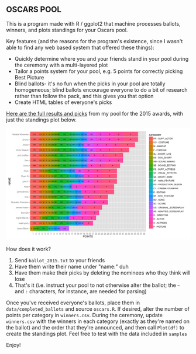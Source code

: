 ## OSCARS POOL

This is a program made with R / ggplot2 that machine processes ballots, winners, and plots standings for your Oscars pool.

Key features (and the reasons for the program's existence, since I wasn't able to find any web based system that offered these things):

* Quickly determine where you and your friends stand in your pool during the ceremony with a multi-layered plot
* Tailor a points system for your pool, e.g. 5 points for correctly picking Best Picture
* Blind ballots- it's no fun when the picks in your pool are totally homogeneous; blind ballots encourage everyone to do a bit of research rather than follow the pack, and this gives you that option
* Create HTML tables of everyone's picks

[Here are the full results and picks](http://www.jamesdreiss.com/oscars_2015.html) from my pool for the 2015 awards, with just the standings plot below.

![Alt text](data/samples/standings_2015.png?raw=true)

How does it work?

1. Send `ballot_2015.txt` to your friends
2. Have them write their name under "name:" duh
3. Have them make their picks by deleting the nominees who they think will lose
4. That's it (i.e. instruct your pool to not otherwise alter the ballot; the `~` and `:` characters, for instance, are needed for parsing)

Once you've received everyone's ballots, place them in `data/completed_ballots` and source `oscars.R`. If desired, alter the number of points per category in `winners.csv`. During the ceremony, update `winners.csv` with the winners in each category (exactly as they're named on the ballot) and the order that they're announced, and then call `Plot(df)` to create the standings plot. Feel free to test with the data included in `samples`

Enjoy!